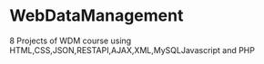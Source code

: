 # WebDataManagement
8 Projects of WDM course using HTML,CSS,JSON,RESTAPI,AJAX,XML,MySQLJavascript and PHP
